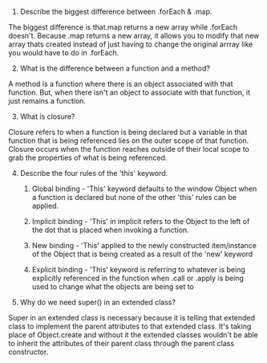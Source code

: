 1. Describe the biggest difference between .forEach & .map.

The biggest difference is that.map returns a new array while .forEach doesn't.
Because .map returns a new array, it allows you to modify that new array thats created 
instead of just having to change the original arrray like you would have to do in .forEach. 


2. What is the difference between a function and a method?

A method is a function where there is an object associated with that function. But, when there isn't an 
object to associate with that function, it just remains a function. 


3. What is closure?

Closure refers to when a function is being declared but a variable in that function that is being referenced 
lies on the outer scope of that function. Closure occurs when the function reaches outside of their local scope
to grab the properties of what is being referenced.


4. Describe the four rules of the 'this' keyword.

    1. Global binding -
    'This' keyword defaults to the window Object when a function is declared but none of the other 'this' rules 
    can be applied. 

    2. Implicit binding -
    'This' in implicit refers to the Object to the left of the dot that is placed when invoking a function. 

    3. New binding -
    'This' applied to the newly constructed item/instance of the Object that is being created as a result of the
    'new' keyword

    4. Explicit binding -
    'This' keyword is referring to whatever is being explicitly referenced in the function when .call or .apply 
    is being used to change what the objects are being set to



5. Why do we need super() in an extended class?

Super in an extended class is necessary because it is telling that extended class to implement the parent attributes to that extended class. It's taking place of Object.create and without it the extended classes wouldn't
be able to inherit the attributes of their parent class through the parent class constructor. 


